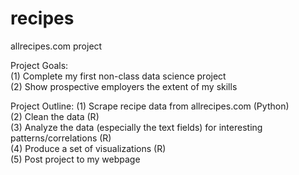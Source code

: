 # recipes
allrecipes.com project

Project Goals: <br/>
(1) Complete my first non-class data science project <br/>
(2) Show prospective employers the extent of my skills <br/>

Project Outline: 
(1) Scrape recipe data from allrecipes.com (Python) <br/>
(2) Clean the data (R) <br/>
(3) Analyze the data (especially the text fields) for interesting patterns/correlations (R) <br/>
(4) Produce a set of visualizations (R) <br/>
(5) Post project to my webpage <br/>
